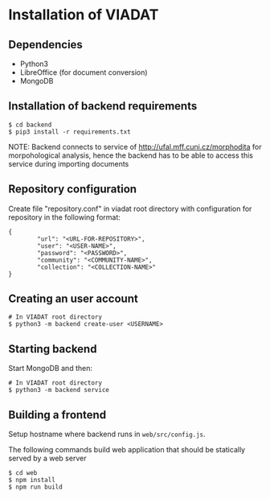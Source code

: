 # Installation of VIADAT

## Dependencies

- Python3
- LibreOffice (for document conversion)
- MongoDB


## Installation of backend requirements

```
$ cd backend
$ pip3 install -r requirements.txt
```

NOTE: Backend connects to service of http://ufal.mff.cuni.cz/morphodita for
morpohological analysis, hence the backend has to be able to access this service
during importing documents

## Repository configuration

Create file "repository.conf" in viadat root directory with configuration for
repository in the following format:

```
{
        "url": "<URL-FOR-REPOSITORY>",
        "user": "<USER-NAME>",
        "password": "<PASSWORD>",
        "community": "<COMMUNITY-NAME>",
        "collection": "<COLLECTION-NAME>"
}
```

## Creating an user account

```
# In VIADAT root directory
$ python3 -m backend create-user <USERNAME>
```


## Starting backend

Start MongoDB and then:

```
# In VIADAT root directory
$ python3 -m backend service
```

## Building a frontend

Setup hostname where backend runs in `web/src/config.js`.

The following commands build web application that should be statically served by
a web server

```
$ cd web
$ npm install
$ npm run build
```

